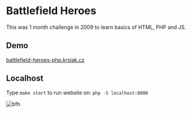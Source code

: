 # Battlefield Heroes

This was 1 month challenge in 2009 to learn basics of HTML, PHP and JS.

## Demo

[battlefield-heroes-php.krsiak.cz](https://battlefield-heroes-php.krsiak.cz)

## Localhost

Type `make start` to run website on: `php -S localhost:8000`

![bfh](bfh.png)
